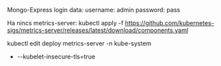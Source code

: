 Mongo-Express login data:
username: admin
password: pass


Ha nincs metrics-server:
kubectl apply -f https://github.com/kubernetes-sigs/metrics-server/releases/latest/download/components.yaml

kubectl edit deploy metrics-server -n kube-system

- --kubelet-insecure-tls=true
